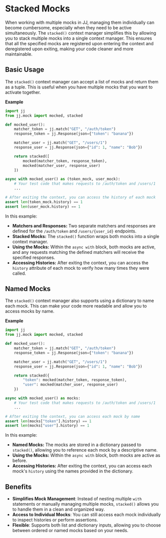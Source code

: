 # Stacked Mocks

When working with multiple mocks in JJ, managing them individually can become cumbersome, especially when they need to be active simultaneously. The `stacked()` context manager simplifies this by allowing you to stack multiple mocks into a single context manager. This ensures that all the specified mocks are registered upon entering the context and deregistered upon exiting, making your code cleaner and more maintainable.

## Basic Usage

The `stacked()` context manager can accept a list of mocks and return them as a tuple. This is useful when you have multiple mocks that you want to activate together.

**Example**

```python
import jj
from jj.mock import mocked, stacked

def mocked_user():
    matcher_token = jj.match("GET", "/auth/token")
    response_token = jj.Response(json={"token": "banana"})

    matcher_user = jj.match("GET", "/users/1")
    response_user = jj.Response(json={"id": 1, "name": "Bob"})

    return stacked([
        mocked(matcher_token, response_token),
        mocked(matcher_user, response_user)
    ])

async with mocked_user() as (token_mock, user_mock):
    # Your test code that makes requests to /auth/token and /users/1
    ...

# After exiting the context, you can access the history of each mock
assert len(token_mock.history) == 1
assert len(user_mock.history) == 1
```

In this example:

- **Matchers and Responses:** Two separate matchers and responses are defined for the `/auth/token` and `/users/{user_id}` endpoints.
- **Stacked Mocks:** The `stacked()` function wraps both mocks into a single context manager.
- **Using the Mocks:** Within the `async with` block, both mocks are active, and any requests matching the defined matchers will receive the specified responses.
- **Accessing Histories:** After exiting the context, you can access the `history` attribute of each mock to verify how many times they were called.

## Named Mocks

The `stacked()` context manager also supports using a dictionary to name each mock. This can make your code more readable and allow you to access mocks by name.

**Example**

```python
import jj
from jj.mock import mocked, stacked

def mocked_user():
    matcher_token = jj.match("GET", "/auth/token")
    response_token = jj.Response(json={"token": "banana"})

    matcher_user = jj.match("GET", "/users/1")
    response_user = jj.Response(json={"id": 1, "name": "Bob"})

    return stacked({
        "token": mocked(matcher_token, response_token),
        "user": mocked(matcher_user, response_user)
    })

async with mocked_user() as mocks:
    # Your test code that makes requests to /auth/token and /users/1
    ...

# After exiting the context, you can access each mock by name
assert len(mocks["token"].history) == 1
assert len(mocks["user"].history) == 1
```

In this example:

- **Named Mocks:** The mocks are stored in a dictionary passed to `stacked()`, allowing you to reference each mock by a descriptive name.
- **Using the Mocks:** Within the `async with` block, both mocks are active as before.
- **Accessing Histories:** After exiting the context, you can access each mock's `history` using the names provided in the dictionary.

## Benefits

- **Simplifies Mock Management**: Instead of nesting multiple `with` statements or manually managing multiple mocks, `stacked()` allows you to handle them in a clean and organized way.
- **Access to Individual Mocks**: You can still access each mock individually to inspect histories or perform assertions.
- **Flexible**: Supports both list and dictionary inputs, allowing you to choose between ordered or named mocks based on your needs.
